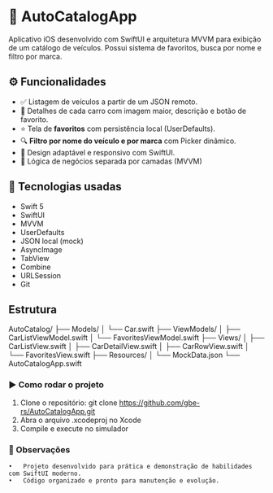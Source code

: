 # 📱 AutoCatalogApp

Aplicativo iOS desenvolvido com SwiftUI e arquitetura MVVM para exibição de um catálogo de veículos. Possui sistema de favoritos, busca por nome e filtro por marca.

## ⚙️ Funcionalidades

- ✅ Listagem de veículos a partir de um JSON remoto.
- 🚗 Detalhes de cada carro com imagem maior, descrição e botão de favorito.
- ⭐ Tela de **favoritos** com persistência local (UserDefaults).
- 🔍 **Filtro por nome do veículo e por marca** com Picker dinâmico.
- 📱 Design adaptável e responsivo com SwiftUI.
- 📐 Lógica de negócios separada por camadas (MVVM)

## 🔧 Tecnologias usadas

- Swift 5
- SwiftUI
- MVVM
- UserDefaults
- JSON local (mock)
- AsyncImage
- TabView
- Combine
-	URLSession
- Git

## Estrutura

AutoCatalog/
├── Models/
│   └── Car.swift
├── ViewModels/
│   ├── CarListViewModel.swift
│   └── FavoritesViewModel.swift
├── Views/
│   ├── CarListView.swift
│   ├── CarDetailView.swift
│   ├── CarRowView.swift
│   └── FavoritesView.swift
├── Resources/
│   └── MockData.json
└── AutoCatalogApp.swift

### ▶️ Como rodar o projeto
1.	Clone o repositório:
git clone https://github.com/gbe-rs/AutoCatalogApp.git
2.	Abra o arquivo .xcodeproj no Xcode
3.	Compile e execute no simulador

### 📌 Observações
	•	Projeto desenvolvido para prática e demonstração de habilidades com SwiftUI moderno.
	•	Código organizado e pronto para manutenção e evolução.
